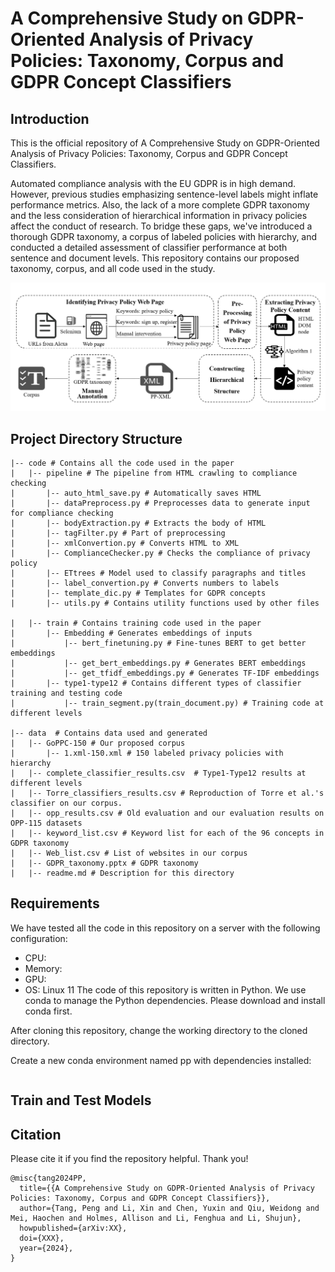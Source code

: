 # A Comprehensive Study on GDPR-Oriented Analysis of Privacy Policies: Taxonomy, Corpus and GDPR Concept Classifiers


## Introduction

This is the official repository of A Comprehensive Study on GDPR-Oriented
Analysis of Privacy Policies: Taxonomy, Corpus
and GDPR Concept Classifiers.

Automated compliance analysis with the EU GDPR is in high demand. However, previous studies emphasizing sentence-level labels might inflate performance metrics. Also, the lack of a more complete GDPR taxonomy and the
less consideration of hierarchical information in privacy policies affect the conduct of research. To bridge these gaps, we've introduced a thorough GDPR taxonomy, a corpus of labeled policies with hierarchy, and conducted a detailed assessment of classifier performance at both sentence and document levels. This repository contains our proposed taxonomy, corpus, and all code used in the study.

![figure1](assets/Architecture_GoHPPC.png)

## Project Directory Structure
```shell
|-- code # Contains all the code used in the paper
|   |-- pipeline # The pipeline from HTML crawling to compliance checking
|       |-- auto_html_save.py # Automatically saves HTML
|       |-- dataPreprocess.py # Preprocesses data to generate input for compliance checking
|       |-- bodyExtraction.py # Extracts the body of HTML
|       |-- tagFilter.py # Part of preprocessing 
|       |-- xmlConvertion.py # Converts HTML to XML
|       |-- ComplianceChecker.py # Checks the compliance of privacy policy
|       |-- ETtrees # Model used to classify paragraphs and titles
|       |-- label_convertion.py # Converts numbers to labels
|       |-- template_dic.py # Templates for GDPR concepts
|       |-- utils.py # Contains utility functions used by other files

|   |-- train # Contains training code used in the paper
|       |-- Embedding # Generates embeddings of inputs
|           |-- bert_finetuning.py # Fine-tunes BERT to get better embeddings
|           |-- get_bert_embeddings.py # Generates BERT embeddings
|           |-- get_tfidf_embeddings.py # Generates TF-IDF embeddings
|       |-- type1-type12 # Contains different types of classifier training and testing code
|           |-- train_segment.py(train_document.py) # Training code at different levels

|-- data  # Contains data used and generated
|   |-- GoPPC-150 # Our proposed corpus
|       |-- 1.xml-150.xml # 150 labeled privacy policies with hierarchy 
|   |-- complete_classifier_results.csv  # Type1-Type12 results at different levels
|   |-- Torre_classifiers_results.csv # Reproduction of Torre et al.'s classifier on our corpus.
|   |-- opp_results.csv # Old evaluation and our evaluation results on OPP-115 datasets
|   |-- keyword_list.csv # Keyword list for each of the 96 concepts in GDPR taxonomy
|   |-- Web_list.csv # List of websites in our corpus
|   |-- GDPR_taxonomy.pptx # GDPR taxonomy
|   |-- readme.md # Description for this directory
```

## Requirements

We have tested all the code in this repository on a server with the following configuration:
- CPU:
- Memory: 
- GPU:
- OS: Linux 11
The code of this repository is written in Python. We use conda to manage the Python dependencies. Please download and install conda first.

After cloning this repository, change the working directory to the cloned directory.

Create a new conda environment named pp with dependencies installed:

```

```


## Train and Test Models



## Citation

Please cite it if you find the repository helpful. Thank you!

```
@misc{tang2024PP,
  title={{A Comprehensive Study on GDPR-Oriented Analysis of Privacy Policies: Taxonomy, Corpus and GDPR Concept Classifiers}},
  author={Tang, Peng and Li, Xin and Chen, Yuxin and Qiu, Weidong and Mei, Haochen and Holmes, Allison and Li, Fenghua and Li, Shujun},
  howpublished={arXiv:XX},
  doi={XXX},
  year={2024},
}
```
